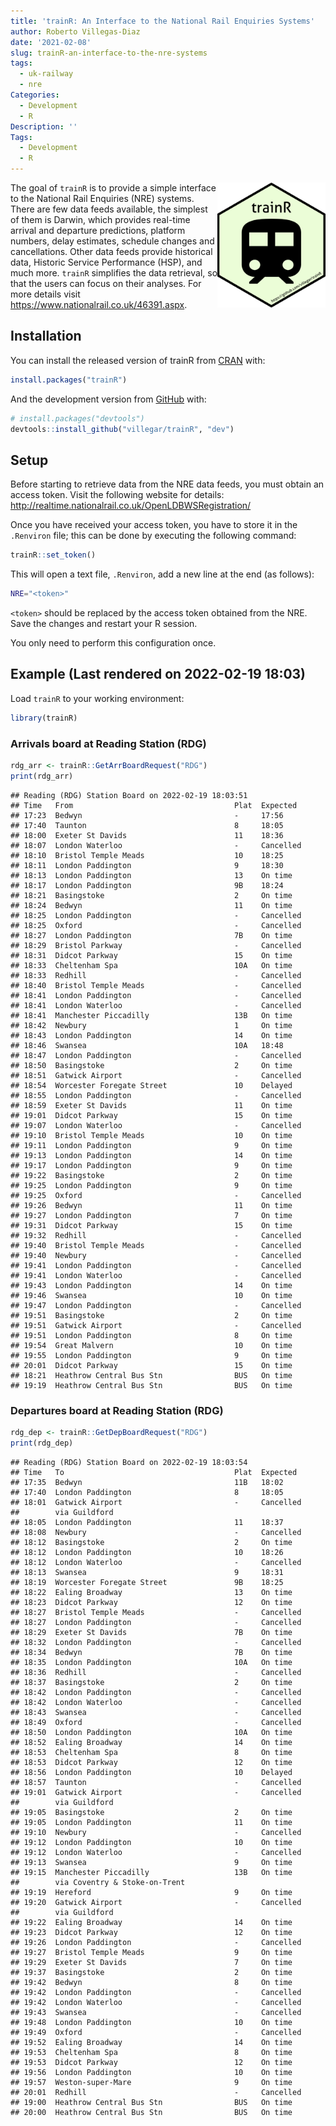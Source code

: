 ```yaml
---
title: 'trainR: An Interface to the National Rail Enquiries Systems'
author: Roberto Villegas-Diaz
date: '2021-02-08'
slug: trainR-an-interface-to-the-nre-systems
tags:
  - uk-railway
  - nre
Categories:
  - Development
  - R
Description: ''
Tags:
  - Development
  - R
---
```


<img src="https://raw.githubusercontent.com/villegar/trainR/main/inst/images/logo.png" alt="logo" align="right" height=200px/>

The goal of `trainR` is to provide a simple interface to the 
National Rail Enquiries (NRE) systems. There are few data feeds 
available, the simplest of them is Darwin, which provides real-time 
arrival and departure predictions, platform numbers, delay estimates, 
schedule changes and cancellations. Other data feeds provide historical 
data, Historic Service Performance (HSP), and much more. `trainR` 
simplifies the data retrieval, so that the users can focus on their 
analyses. For more details visit 
https://www.nationalrail.co.uk/46391.aspx.

## Installation

You can install the released version of trainR from [CRAN](https://CRAN.R-project.org) with:

``` r
install.packages("trainR")
```

And the development version from [GitHub](https://github.com/) with:

``` r
# install.packages("devtools")
devtools::install_github("villegar/trainR", "dev")
```

## Setup
Before starting to retrieve data from the NRE data feeds, you must obtain an access token. 
Visit the following website for details: http://realtime.nationalrail.co.uk/OpenLDBWSRegistration/

Once you have received your access token, you have to store it in the `.Renviron` file; this can be 
done by executing the following command:


```r
trainR::set_token()
```

This will open a text file, `.Renviron`, add a new line at the end (as follows):

```bash
NRE="<token>"
```

`<token>` should be replaced by the access token obtained from the NRE. Save the changes and restart 
your R session.

You only need to perform this configuration once.

## Example (Last rendered on 2022-02-19 18:03)

Load `trainR` to your working environment:

```r
library(trainR)
```

### Arrivals board at Reading Station (RDG)


```r
rdg_arr <- trainR::GetArrBoardRequest("RDG")
print(rdg_arr)
```

```
## Reading (RDG) Station Board on 2022-02-19 18:03:51
## Time   From                                    Plat  Expected
## 17:23  Bedwyn                                  -     17:56
## 17:40  Taunton                                 8     18:05
## 18:00  Exeter St Davids                        11    18:36
## 18:07  London Waterloo                         -     Cancelled
## 18:10  Bristol Temple Meads                    10    18:25
## 18:11  London Paddington                       9     18:30
## 18:13  London Paddington                       13    On time
## 18:17  London Paddington                       9B    18:24
## 18:21  Basingstoke                             2     On time
## 18:24  Bedwyn                                  11    On time
## 18:25  London Paddington                       -     Cancelled
## 18:25  Oxford                                  -     Cancelled
## 18:27  London Paddington                       7B    On time
## 18:29  Bristol Parkway                         -     Cancelled
## 18:31  Didcot Parkway                          15    On time
## 18:33  Cheltenham Spa                          10A   On time
## 18:33  Redhill                                 -     Cancelled
## 18:40  Bristol Temple Meads                    -     Cancelled
## 18:41  London Paddington                       -     Cancelled
## 18:41  London Waterloo                         -     Cancelled
## 18:41  Manchester Piccadilly                   13B   On time
## 18:42  Newbury                                 1     On time
## 18:43  London Paddington                       14    On time
## 18:46  Swansea                                 10A   18:48
## 18:47  London Paddington                       -     Cancelled
## 18:50  Basingstoke                             2     On time
## 18:51  Gatwick Airport                         -     Cancelled
## 18:54  Worcester Foregate Street               10    Delayed
## 18:55  London Paddington                       -     Cancelled
## 18:59  Exeter St Davids                        11    On time
## 19:01  Didcot Parkway                          15    On time
## 19:07  London Waterloo                         -     Cancelled
## 19:10  Bristol Temple Meads                    10    On time
## 19:11  London Paddington                       9     On time
## 19:13  London Paddington                       14    On time
## 19:17  London Paddington                       9     On time
## 19:22  Basingstoke                             2     On time
## 19:25  London Paddington                       9     On time
## 19:25  Oxford                                  -     Cancelled
## 19:26  Bedwyn                                  11    On time
## 19:27  London Paddington                       7     On time
## 19:31  Didcot Parkway                          15    On time
## 19:32  Redhill                                 -     Cancelled
## 19:40  Bristol Temple Meads                    -     Cancelled
## 19:40  Newbury                                 -     Cancelled
## 19:41  London Paddington                       -     Cancelled
## 19:41  London Waterloo                         -     Cancelled
## 19:43  London Paddington                       14    On time
## 19:46  Swansea                                 10    On time
## 19:47  London Paddington                       -     Cancelled
## 19:51  Basingstoke                             2     On time
## 19:51  Gatwick Airport                         -     Cancelled
## 19:51  London Paddington                       8     On time
## 19:54  Great Malvern                           10    On time
## 19:55  London Paddington                       9     On time
## 20:01  Didcot Parkway                          15    On time
## 18:21  Heathrow Central Bus Stn                BUS   On time
## 19:19  Heathrow Central Bus Stn                BUS   On time
```

### Departures board at Reading Station (RDG)


```r
rdg_dep <- trainR::GetDepBoardRequest("RDG")
print(rdg_dep)
```

```
## Reading (RDG) Station Board on 2022-02-19 18:03:54
## Time   To                                      Plat  Expected
## 17:35  Bedwyn                                  11B   18:02
## 17:40  London Paddington                       8     18:05
## 18:01  Gatwick Airport                         -     Cancelled
##        via Guildford                           
## 18:05  London Paddington                       11    18:37
## 18:08  Newbury                                 -     Cancelled
## 18:12  Basingstoke                             2     On time
## 18:12  London Paddington                       10    18:26
## 18:12  London Waterloo                         -     Cancelled
## 18:13  Swansea                                 9     18:31
## 18:19  Worcester Foregate Street               9B    18:25
## 18:22  Ealing Broadway                         13    On time
## 18:23  Didcot Parkway                          12    On time
## 18:27  Bristol Temple Meads                    -     Cancelled
## 18:27  London Paddington                       -     Cancelled
## 18:29  Exeter St Davids                        7B    On time
## 18:32  London Paddington                       -     Cancelled
## 18:34  Bedwyn                                  7B    On time
## 18:35  London Paddington                       10A   On time
## 18:36  Redhill                                 -     Cancelled
## 18:37  Basingstoke                             2     On time
## 18:42  London Paddington                       -     Cancelled
## 18:42  London Waterloo                         -     Cancelled
## 18:43  Swansea                                 -     Cancelled
## 18:49  Oxford                                  -     Cancelled
## 18:50  London Paddington                       10A   On time
## 18:52  Ealing Broadway                         14    On time
## 18:53  Cheltenham Spa                          8     On time
## 18:53  Didcot Parkway                          12    On time
## 18:56  London Paddington                       10    Delayed
## 18:57  Taunton                                 -     Cancelled
## 19:01  Gatwick Airport                         -     Cancelled
##        via Guildford                           
## 19:05  Basingstoke                             2     On time
## 19:05  London Paddington                       11    On time
## 19:10  Newbury                                 -     Cancelled
## 19:12  London Paddington                       10    On time
## 19:12  London Waterloo                         -     Cancelled
## 19:13  Swansea                                 9     On time
## 19:15  Manchester Piccadilly                   13B   On time
##        via Coventry & Stoke-on-Trent           
## 19:19  Hereford                                9     On time
## 19:20  Gatwick Airport                         -     Cancelled
##        via Guildford                           
## 19:22  Ealing Broadway                         14    On time
## 19:23  Didcot Parkway                          12    On time
## 19:26  London Paddington                       -     Cancelled
## 19:27  Bristol Temple Meads                    9     On time
## 19:29  Exeter St Davids                        7     On time
## 19:37  Basingstoke                             2     On time
## 19:42  Bedwyn                                  8     On time
## 19:42  London Paddington                       -     Cancelled
## 19:42  London Waterloo                         -     Cancelled
## 19:43  Swansea                                 -     Cancelled
## 19:48  London Paddington                       10    On time
## 19:49  Oxford                                  -     Cancelled
## 19:52  Ealing Broadway                         14    On time
## 19:53  Cheltenham Spa                          8     On time
## 19:53  Didcot Parkway                          12    On time
## 19:56  London Paddington                       10    On time
## 19:57  Weston-super-Mare                       9     On time
## 20:01  Redhill                                 -     Cancelled
## 19:00  Heathrow Central Bus Stn                BUS   On time
## 20:00  Heathrow Central Bus Stn                BUS   On time
```
